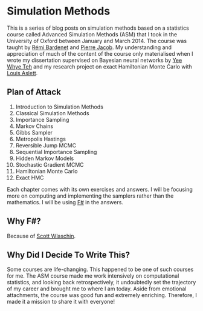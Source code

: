 # Simulation Methods

This is a series of blog posts on simulation methods based on a statistics course called Advanced Simulation Methods (ASM) that I took in the University of Oxford between January and March 2014. The course was taught by [Rémi Bardenet](http://rbardenet.github.io/) and [Pierre Jacob](https://sites.google.com/site/pierrejacob/). My understanding and appreciation of much of the content of the course only materialised when I wrote my dissertation supervised on Bayesian neural networks by [Yee Whye Teh](https://www.stats.ox.ac.uk/~teh/) and my research project on exact Hamiltonian Monte Carlo with [Louis Aslett](http://www.louisaslett.com/).

## Plan of Attack

1. Introduction to Simulation Methods
2. Classical Simulation Methods
3. Importance Sampling
4. Markov Chains
5. Gibbs Sampler
6. Metropolis Hastings
7. Reversible Jump MCMC
8. Sequential Importance Sampling
9. Hidden Markov Models
10. Stochastic Gradient MCMC
11. Hamiltonian Monte Carlo
12. Exact HMC

Each chapter comes with its own exercises and answers. I will be focusing more on computing and implementing the samplers rather than the mathematics. I will be using [F#](https://fsharp.org/) in the answers.

## Why F#?

Because of [Scott Wlaschin](https://fsharpforfunandprofit.com/).

## Why Did I Decide To Write This?

Some courses are life-changing. This happened to be one of such courses for me. The ASM course made me work intensively on computational statistics, and looking back retrospectively, it undoubtedly set the trajectory of my career and brought me to where I am today. Aside from emotional attachments, the course was good fun and extremely enriching. Therefore, I made it a mission to share it with everyone!
